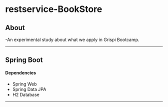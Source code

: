 # restservice-BookStore

## About ##

-An experimental study about what we apply in Grispi Bootcamp.

---
## Spring Boot

#### Dependencies

- Spring Web
- Spring Data JPA
- H2 Database

---
